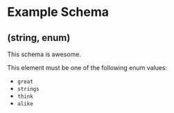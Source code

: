 # Example Schema

## (string, enum)

This schema is awesome.

This element must be one of the following enum values:

* `great`
* `strings`
* `think`
* `alike`